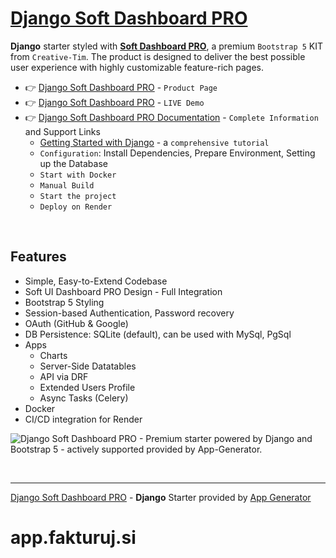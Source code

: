 # [Django Soft Dashboard PRO](https://app-generator.dev/product/soft-ui-dashboard-pro/django/)

**Django** starter styled with **[Soft Dashboard PRO](https://appseed.us/product/soft-ui-dashboard-pro/django/)**, a premium `Bootstrap 5` KIT from `Creative-Tim`.
The product is designed to deliver the best possible user experience with highly customizable feature-rich pages. 

- 👉 [Django Soft Dashboard PRO](https://app-generator.dev/product/soft-ui-dashboard-pro/django/) - `Product Page`
- 👉 [Django Soft Dashboard PRO](https://django-soft-dash-pro.onrender.com/) - `LIVE Demo` 
- 👉 [Django Soft Dashboard PRO Documentation](https://app-generator.dev/docs/products/django/soft-ui-dashboard-pro/index.html) - `Complete Information` and Support Links
  - [Getting Started with Django](https://app-generator.dev/docs/technologies/django/index.html) - a `comprehensive tutorial`
  - `Configuration`: Install Dependencies, Prepare Environment, Setting up the Database 
  - `Start with Docker`
  - `Manual Build`
  - `Start the project`
  - `Deploy on Render`

<br />

## Features

- Simple, Easy-to-Extend Codebase
- Soft UI Dashboard PRO Design - Full Integration 
- Bootstrap 5 Styling 
- Session-based Authentication, Password recovery
- OAuth (GitHub & Google)
- DB Persistence: SQLite (default), can be used with MySql, PgSql
- Apps
  - Charts
  - Server-Side Datatables
  - API via DRF
  - Extended Users Profile
  - Async Tasks (Celery)
- Docker 
- CI/CD integration for Render 

![Django Soft Dashboard PRO - Premium starter powered by Django and Bootstrap 5 - actively supported provided by App-Generator.](https://github.com/user-attachments/assets/828b0f83-1a37-4390-8685-411b4f408cdb)

<br /> 

---
[Django Soft Dashboard PRO](https://app-generator.dev/product/soft-ui-dashboard-pro/django/) - **Django** Starter provided by [App Generator](https://app-generator.dev)
# app.fakturuj.si
